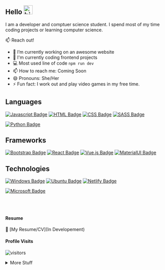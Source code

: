 ## Hello <img src="https://user-images.githubusercontent.com/1303154/88677602-1635ba80-d120-11ea-84d8-d263ba5fc3c0.gif" width="28px" alt="hi">

I am a developer and comptuer science student. I spend most of my time coding projects or learning computer science.

📫 Reach out! 

- 🔭 I’m currently working on an awesome website
- 🤔 I'm currently coding frontend projects
- 💻 Most used line of code `npm run dev`
- 📫 How to reach me: Coming Soon
- 😄 Pronouns: She/Her
- ⚡ Fun fact: I work out and play video games in my free time.

## Languages
[![Javascript Badge](https://img.shields.io/badge/-Javascript-F0DB4F?style=for-the-badge&labelColor=black&logo=javascript&logoColor=F0DB4F)](#)
[![HTML Badge](https://img.shields.io/badge/HTML5-E34F26?style=for-the-badge&logo=html5&logoColor=white)](#)
[![CSS Badge](https://img.shields.io/badge/CSS3-1572B6?style=for-the-badge&logo=css3&logoColor=white)](#)
[![SASS Badge](https://img.shields.io/badge/Sass-CC6699?style=for-the-badge&logo=sass&logoColor=white)](#)
<!--[![Express Badge](https://img.shields.io/badge/Express.js-404D59?style=for-the-badge)](#)-->
<!--[![Nodejs Badge](https://img.shields.io/badge/-Nodejs-3C873A?style=for-the-badge&labelColor=black&logo=node.js&logoColor=3C873A)](#)-->
[![Python Badge](https://img.shields.io/badge/Python-3776AB?style=for-the-badge&logo=python&logoColor=white)](#)
                    
## Frameworks
[![Bootstrap Badge](https://img.shields.io/badge/Bootstrap-%23563D7C.svg?style=for-the-badge&logo=appveyor&logo=bootstrap&logoColor=white)](#)
[![React Badge](https://img.shields.io/badge/-React-61DBFB?style=for-the-badge&labelColor=black&logo=react&logoColor=61DBFB)](#) 
[![Vue.js Badge](https://img.shields.io/badge/Vue.js-35495E?style=for-the-badge&logo=vue.js&logoColor=4FC08D)](#)
[![MaterialUI Badge](https://img.shields.io/badge/MaterialUI-%23563D7C.svg?style=for-the-badge&logo=appveyor&logo=materialui&logoColor=white)](#)

## Technologies
[![Windows Badge](https://img.shields.io/badge/Windows-0078D6?style=for-the-badge&logo=windows&logoColor=white)](#)
[![Ubuntu Badge](https://img.shields.io/badge/Ubuntu-E95420?style=for-the-badge&logo=ubuntu&logoColor=white)](#)
[![Netlify Badge](https://img.shields.io/badge/Netlify-00C7B7?style=for-the-badge&logo=netlify&logoColor=white)](#)
<!--[![Heroku Badge](https://img.shields.io/badge/Heroku-430098?style=for-the-badge&logo=heroku&logoColor=white)](#)-->
[![Microsoft Badge](https://img.shields.io/badge/Microsoft_Office-D83B01?style=for-the-badge&logo=microsoft-office&logoColor=white)](#)

<br />
<br />

#### Resume
:paperclip: [My Resume/CV](In Developement)

#### Profile Visits 

![visitors](https://visitor-badge.glitch.me/badge?page_id=eldev634.eldev634)

<details>
<summary>
  More Stuff 
</summary>

<br >

#### About
<!--I am passionate about creating user friendly designs and being a team player. Solving problems and learning using internet resources and tools. Being organized and detail oriented.-->
I am a US based frontend developer. My first programming language was MySQL which I learned after take a Relational Databases class. After I taught myself using various online resources along with massive open online courses. I am passionate about problem solving and creating sustaniable resuable solutions. I mainly code in HTML, CSS, JavaScript and React.

<!--#### Coding Stats

HTML        ████████████████████░░░░░   82.29 % 
CSS         ███████████████░░░░░░░░░░   72.61 % 
JavaScript  ████████████░░░░░░░░░░░░░   67.63 % 
React       █████████░░░░░░░░░░░░░░░░   21.25 % 
Other       ████░░░░░░░░░░░░░░░░░░░░░   10.19 % 
-->  

#### Most Used Languages
![language](https://github-readme-stats.vercel.app/api/top-langs/?username=el634dev&theme=blue-green)

#### Github Stats

![el634dev github stats](https://github-readme-stats.vercel.app/api?username=el634dev&count_private=true&theme=tokyonight&hide=contribs,prs)
</details>
